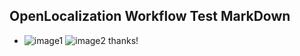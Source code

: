 ## OpenLocalization Workflow Test MarkDown
* ![image1](.\faa0a8ba-092a-45e1-a7a4-ca51ad5f3468.PNG)   ![image2](.\1bc41293-7ba0-4001-8b07-4a5606bddf58.png) 
thanks!
